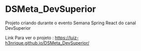 # DSMeta_DevSuperior
Projeto criando durante o evento Semana Spring React do canal DevSuperior

Link Para ver o projeto  : https://luiz-h3nrique.github.io/DSMeta_DevSuperior/

